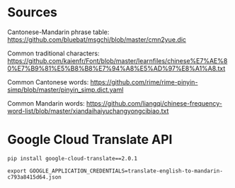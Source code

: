 # Sources

Cantonese-Mandarin phrase table: https://github.com/bluebat/msgchi/blob/master/cmn2yue.dic

Common traditional characters: https://github.com/kaienfr/Font/blob/master/learnfiles/chinese%E7%AE%80%E7%B9%81%E5%B8%B8%E7%94%A8%E5%AD%97%E8%A1%A8.txt

Common Cantonese words: https://github.com/rime/rime-pinyin-simp/blob/master/pinyin_simp.dict.yaml

Common Mandarin words: https://github.com/liangqi/chinese-frequency-word-list/blob/master/xiandaihaiyuchangyongcibiao.txt

# Google Cloud Translate API

```
pip install google-cloud-translate==2.0.1
```

```
export GOOGLE_APPLICATION_CREDENTIALS=translate-english-to-mandarin-c793a8415d64.json
```
